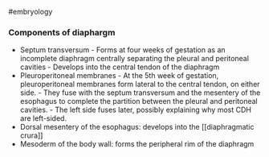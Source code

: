 #embryology 
### Components of diaphargm
- Septum transversum
	   - Forms at four weeks of gestation as an incomplete diaphragm centrally separating the pleural and peritoneal cavities
	   - Develops into the central tendon of the diaphragm
- Pleuroperitoneal membranes
	   - At the 5th week of gestation, pleuroperitoneal membranes form lateral to the central tendon, on either side.
	   - They fuse with the septum transversum and the mesentery of the esophagus to complete the partition between the pleural and peritoneal cavities.
	   - The left side fuses later, possibly explaining why most CDH are left-sided.
- Dorsal mesentery of the esophagus: develops into the [[diaphragmatic crura]]
- Mesoderm of the body wall: forms the peripheral rim of the diaphragm
